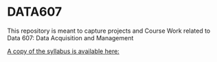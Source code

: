 # DATA607
This repository is meant to capture projects and Course Work related to Data 607: Data Acquisition and Management 

[A copy of the syllabus is available here:
](https://docs.google.com/document/d/19XW0jsOXFrMJhOG14z2ftRJDNk_96FWwCkqYapXwODg/edit)

